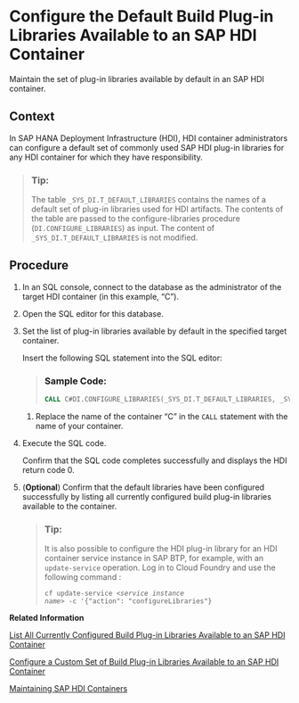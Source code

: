 <!-- loio016e9afdb7b54bfca0679c7358ccb543 -->

# Configure the Default Build Plug-in Libraries Available to an SAP HDI Container

Maintain the set of plug-in libraries available by default in an SAP HDI container.



## Context

In SAP HANA Deployment Infrastructure \(HDI\), HDI container administrators can configure a default set of commonly used SAP HDI plug-in libraries for any HDI container for which they have responsibility.

> ### Tip:  
> The table `_SYS_DI.T_DEFAULT_LIBRARIES` contains the names of a default set of plug-in libraries used for HDI artifacts. The contents of the table are passed to the configure-libraries procedure \(`DI.CONFIGURE_LIBRARIES`\) as input. The content of `_SYS_DI.T_DEFAULT_LIBRARIES` is not modified.



<a name="loio016e9afdb7b54bfca0679c7358ccb543__steps_hnw_j32_l1b"/>

## Procedure

1.  In an SQL console, connect to the database as the administrator of the target HDI container \(in this example, “C”\).

2.  Open the SQL editor for this database.

3.  Set the list of plug-in libraries available by default in the specified target container.

    Insert the following SQL statement into the SQL editor:

    > ### Sample Code:  
    > ```sql
    > CALL C#DI.CONFIGURE_LIBRARIES(_SYS_DI.T_DEFAULT_LIBRARIES, _SYS_DI.T_NO_PARAMETERS, ?, ?, ?);
    > ```

    1.  Replace the name of the container “C” in the `CALL` statement with the name of your container.


4.  Execute the SQL code.

    Confirm that the SQL code completes successfully and displays the HDI return code 0.

5.  \(**Optional**\) Confirm that the default libraries have been configured successfully by listing all currently configured build plug-in libraries available to the container.

    > ### Tip:  
    > It is also possible to configure the HDI plug-in library for an HDI container service instance in SAP BTP, for example, with an `update-service` operation. Log in to Cloud Foundry and use the following command :
    > 
    > <code>cf update-service <i class="varname">&lt;service instance name&gt;</i> -c '{"action": "configureLibraries"}</code>


**Related Information**  


[List All Currently Configured Build Plug-in Libraries Available to an SAP HDI Container](list-all-currently-configured-build-plug-in-li-ddb04a9.md "Display a list of all the build plug-in libraries available for use in an SAP HDI container.")

[Configure a Custom Set of Build Plug-in Libraries Available to an SAP HDI Container](configure-a-custom-set-of-build-plug-in-librar-f0557bf.md "Maintain a custom set of plug-in libraries available in an SAP HDI container.")

[Maintaining SAP HDI Containers](maintaining-sap-hdi-containers-bcd6e27.md "An HDI container administrator configures and controls access to a SAP HDI container.")

